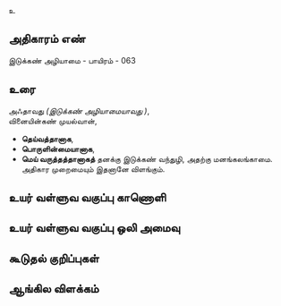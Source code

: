 உ


## அதிகாரம் எண்

இடுக்கண் அழியாமை - பாயிரம் - 063
## உரை

அஃதாவது _(இடுக்கண் அழியாமையாவது )_,  
வினையின்கண் முயல்வான்,  
* **தெய்வத்தானாக**,  
* **பொருளின்மையானாக**,  
* **மெய் வருத்தத்தானாகத்** தனக்கு இடுக்கண் வந்துழி, அதற்கு மனங்கலங்காமை.  
அதிகார முறைமையும் இதனானே விளங்கும். 


## உயர் வள்ளுவ வகுப்பு காணொளி


## உயர் வள்ளுவ வகுப்பு ஒலி அமைவு 


## கூடுதல் குறிப்புகள்


## ஆங்கில விளக்கம்

